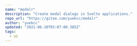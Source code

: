 ```yaml
---
name: "modalr"
description: "Create modal dialogs in Svelte applications."
repo_url: "https://gitee.com/yuekcc/modalr"
author: "yuekcc"
updated: "2021-06-20T03:07:00.385Z"
tags: 
  - ui
---
```


